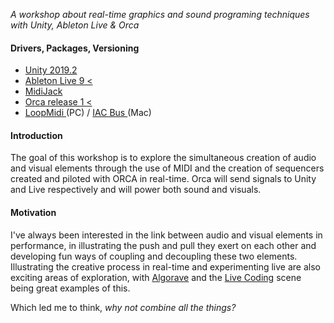 _A workshop about real-time graphics and sound programing techniques with Unity, Ableton Live & Orca_

#### Drivers, Packages, Versioning 
-  [Unity 2019.2](https://store.unity.com/#plans-individual)
-  [Ableton Live 9 < ](https://www.ableton.com/en/)
-  [MidiJack](https://github.com/keijiro/MidiJack)
-  [Orca release 1 <](https://hundredrabbits.itch.io/orca)
-  [LoopMidi ](http://www.tobias-erichsen.de/software/loopmidi.html) (PC) / [IAC Bus ](https://help.ableton.com/hc/en-us/articles/209774225-How-to-setup-a-virtual-MIDI-bus) (Mac)

#### Introduction

The goal of this workshop is to explore the simultaneous creation of audio and visual elements through the use of MIDI and the creation of sequencers created and piloted with ORCA in real-time. Orca will send signals to Unity and Live respectively and will power both sound and visuals.

#### Motivation

I've always been interested in the link between audio and visual elements in performance, in illustrating the push and pull they exert on each other and developing fun ways of coupling and decoupling these two elements. Illustrating the creative process in real-time and experimenting live are also exciting areas of exploration, with [Algorave](https://en.wikipedia.org/wiki/Algorave)  and the [Live Coding](https://en.wikipedia.org/wiki/Live_coding) scene being great examples of this. 

Which led me to think, _why not combine all the things?_ 

